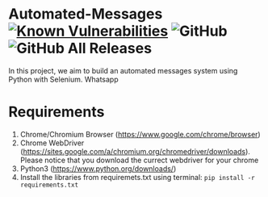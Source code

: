 # Automated-Messages [![Known Vulnerabilities](https://snyk.io/test/github/nevoit/Automated-Messages/badge.svg?targetFile=requirements.txt)](https://snyk.io/test/github/nevoit/Automated-Messages?targetFile=requirements.txt) ![GitHub](https://img.shields.io/github/license/nevoit/Automated-Messages.svg) ![GitHub All Releases](https://img.shields.io/github/downloads/nevoit/Automated-Messages/total.svg)
In this project, we aim to build an automated messages system using Python with Selenium. Whatsapp

# Requirements
1. Chrome/Chromium Browser (https://www.google.com/chrome/browser)
2. Chrome WebDriver (https://sites.google.com/a/chromium.org/chromedriver/downloads).
    Please notice that you download the currect webdriver for your chrome
3. Python3 (https://www.python.org/downloads/)
4. Install the libraries from requiremets.txt using terminal: ```pip install -r requirements.txt```
